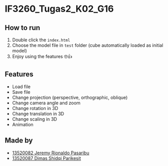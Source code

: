 # IF3260_Tugas2_K02_G16

## How to run
1. Double click the `index.html`
2. Choose the model file in `test` folder (cube automatically loaded as initial model)
3. Enjoy using the features 🤓👍

## Features
- Load file
- Save file
- Change projection (perspective, orthographic, oblique)
- Change camera angle and zoom
- Change rotation in 3D
- Change translation in 3D
- Change scaling in 3D
- Animation

## Made by
- [13520082 Jeremy Rionaldo Pasaribu](https://github.com/JeremyRio)
- [13520087 Dimas Shidqi Parikesit](https://github.com/dParikesit)
